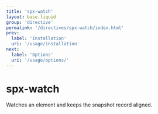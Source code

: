 ```yaml
---
title: 'spx-watch'
layout: base.liquid
group: 'directive'
permalink: '/directives/spx-watch/index.html'
prev:
  label: 'Installation'
  uri: '/usage/installation'
next:
  label: 'Options'
  uri: '/usage/options/'
---
```


# spx-watch

Watches an element and keeps the snapshot record aligned.

